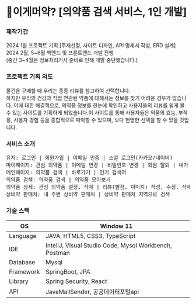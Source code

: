 # 💊이게머약? [의약품 검색 서비스, 1인 개발]

### 제작기간
2024 1월 프로젝트 기획 [주제선정, 사이트 디자인, API 명세서 작성, ERD 설계]  
2024 2월, 5\~6월 백엔드 및 프론트엔드 개발 진행  
(중간 3\~4월은 정보처리기사 준비로 인해 개발 중단했습니다.)

### 프로젝트 기획 의도
물건을 구매할 때 우리는 종종 리뷰를 참고하여 선택합니다.   
하지만 우리의 건강과 직접 연관된 약품에 대해서는 정보를 찾기 어려운 경우가 많습니다.  이에 대한 해결책으로, 의약품 정보를 한눈에 확인하고 사용자들의 리뷰를 쉽게 볼 수 있는 사이트를 기획하게 되었습니다.이 사이트를 통해 사용자들은 약품의 효능, 부작용, 사용자 경험 등을 종합적으로 파악할 수 있으며, 보다 현명한 선택을 할 수 있을 것입니다.

### 서비스 소개
<pre>
유저: 로그인 | 회원가입 | 이메일 인증 | 소셜 로그인(카카오/네이버)
마이페이지: 관심 의약품 | 이메일 변경 | 비밀번호 변경 | 회원 탈퇴 | 내가 작성한 리뷰
메인페이지: 의약품 검색 | 바로가기 | 인기 검색어
의약품 검색: 의약품 검색 | 의약품 모아보기
의약품 상세: 관심 의약품 설정, 삭제 | 리뷰(별점, 이미지) 작성, 수정, 삭제 | 리뷰 좋아요
상비약 판매처: 내 주변 상비약 판매처 | 상비약 판매처 지역으로 검색
</pre>

### 기술 스택
| OS | Window 11 | 
|-------|-------|
| Language | JAVA, HTML5, CSS3, TypeScript |
| IDE | InteliJ, Visual Studio Code, Mysql Workbench, Postman |
| Database | Mysql |
| Framework | SpringBoot, JPA |
| Library | Spring Security, React |
| API | JavaMailSender, 공공데이터포털api |
